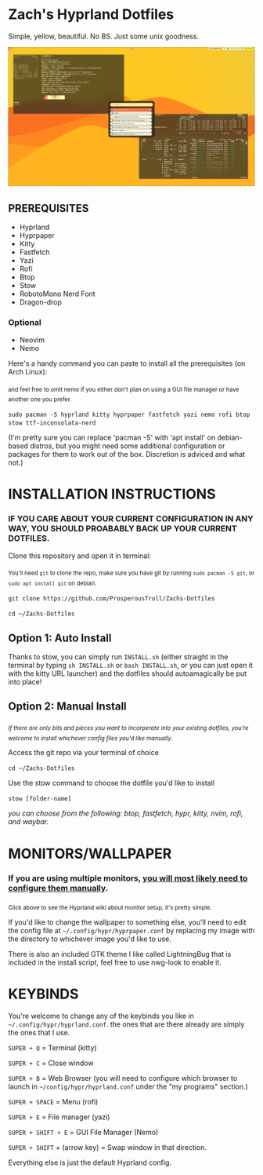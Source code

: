 # Zach's Hyprland Dotfiles
Simple, yellow, beautiful. No BS. Just some unix goodness.

![Screenie](/MISC/Screenshot.png)


## PREREQUISITES

- Hyprland
- Hyprpaper
- Kitty
- Fastfetch
- Yazi
- Rofi
- Btop
- Stow
- RobotoMono Nerd Font
- Dragon-drop

### Optional 

- Neovim
- Nemo

Here's a handy command you can paste to install all the prerequisites (on Arch Linux): 

<sub>and feel free to omit nemo if you either don't plan on using a GUI file manager or have another one you prefer.</sub>

`sudo pacman -S hyprland kitty hyprpaper fastfetch yazi nemo rofi btop stow ttf-inconsolata-nerd`

(I'm pretty sure you can replace 'pacman -S' with 'apt install' on debian-based distros, but you might need some additional configuration or packages for them to work out of the box. Discretion is adviced and what not.)

# INSTALLATION INSTRUCTIONS 

### IF YOU CARE ABOUT YOUR CURRENT CONFIGURATION IN ANY WAY, YOU SHOULD PROABABLY BACK UP YOUR CURRENT DOTFILES.

Clone this repository and open it in terminal: 

<sub>You'll need `git` to clone the repo, make sure you have git by running `sudo pacman -S git`, or `sudo apt install git` on debian.</sub>

`git clone https://github.com/ProsperousTroll/Zachs-Dotfiles`

`cd ~/Zachs-Dotfiles`

## Option 1: Auto Install

Thanks to stow, you can simply run `INSTALL.sh` (either straight in the terminal by typing `sh INSTALL.sh` or `bash INSTALL.sh`, or you can just open it with the kitty URL launcher) and the dotfiles should autoamagically be put into place!

## Option 2: Manual Install 

*<sub>If there are only bits and pieces you want to incorperate into your existing dotfiles, you're welcome to install whichever config files you'd like manually.</sub>* 

Access the git repo via your terminal of choice

`cd ~/Zachs-Dotfiles`

Use the stow command to choose the dotfile you'd like to install

`stow [folder-name]`

*you can choose from the following: btop, fastfetch, hypr, kitty, nvim, rofi, and waybar.*

# MONITORS/WALLPAPER

### If you are using multiple monitors, [you will most likely need to configure them manually](https://wiki.hyprland.org/Configuring/Monitors/).
<sub>Click above to see the Hyprland wiki about monitor setup, it's pretty simple.</sub>

If you'd like to change the wallpaper to something else, you'll need to edit the config file at `~/.config/hypr/hyprpaper.conf` by replacing my image with the directory to whichever image you'd like to use.

There is also an included GTK theme I like called LightningBug that is included in the install script, feel free to use nwg-look to enable it. 

# KEYBINDS

You're welcome to change any of the keybinds you like in `~/.config/hypr/hyprland.conf`. the ones that are there already are simply the ones that I use. 

`SUPER + Q` = Terminal (kitty)

`SUPER + C` = Close window

`SUPER + B` = Web Browser (you will need to configure which browser to launch in `~/config/hypr/hyprland.conf` under the "my programs" section.)

`SUPER + SPACE` = Menu (rofi)

`SUPER + E` = File manager (yazi)

`SUPER + SHIFT + E` = GUI File Manager (Nemo)

`SUPER + SHIFT` + (arrow key) = Swap window in that direction.


Everything else is just the default Hyprland config.



